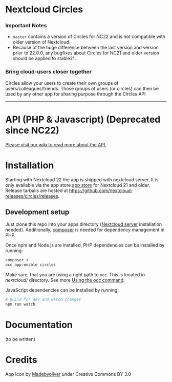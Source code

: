 # Nextcloud Circles


### Important Notes 

 - `master` contains a version of Circles for NC22 and is not compatible with older version of Nextcloud_
 - Because of the huge difference between the last version and version prior to 22.0.0, any bugfixes about Circles for NC21 and older version should be applied to stable21.


### Bring cloud-users closer together

Circles allow your users to create their own groups of users/colleagues/friends. 
Those groups of users (or circles) can then be used by any other app for sharing purpose 
 through the Circles API


***

# API (PHP & Javascript) (Deprecated since NC22)

[Please visit our wiki to read more about the API.](https://github.com/nextcloud/circles/wiki)

# Installation

Starting with Nextcloud 22 the app is shipped with nextcloud server. It is only available via the app store [app store](https://apps.nextcloud.com/apps/circles) for Nextcloud 21 and older.
Release tarballs are hosted at https://github.com/nextcloud-releases/circles/releases.

## Development setup

Just clone this repo into your apps directory ([Nextcloud server](https://github.com/nextcloud/server#running-master-checkouts) installation needed).
Additionally, [composer](https://getcomposer.org/download/) is needed for dependency management in PHP.

Once npm and Node.js are installed, PHP dependencies can be installed by running:

```bash
composer i
occ app:enable circles
```
Make sure, that you are using a right path to ```occ```. This is located in _nextcloud/_ directory. See more [Using the occ command](https://docs.nextcloud.com/server/latest/admin_manual/configuration_server/occ_command.html#using-the-occ-command).

JavaScript dependencies can be installed by running:

```bash
# build for dev and watch changes
npm run watch
```

# Documentation

(to be written)


# Credits

App Icon by [Madebyoliver](http://www.flaticon.com/authors/madebyoliver) under Creative Commons BY 3.0
